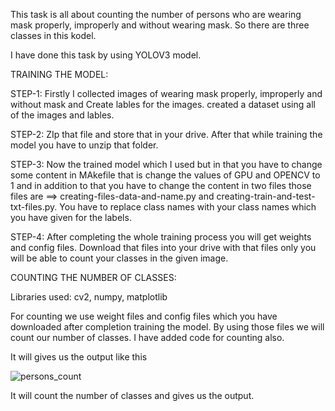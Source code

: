 This task is all about counting the number of persons who are wearing mask properly, improperly and without wearing mask. 
So there are three classes in this kodel.

I have done this task by using YOLOV3 model.

TRAINING THE MODEL:

STEP-1:
  Firstly I collected images of wearing mask properly, improperly and without mask and Create lables for the images. 
  created a dataset using all of the images and lables.
  
STEP-2:
   ZIp that file and store that in your drive. After that while training the model you have to unzip that folder.

STEP-3:
  Now the trained model which I used but in that you have to change some content in MAkefile that is change the values of GPU and OPENCV to 1 and in 
  addition to that you have to change the content in two files those files are ==> creating-files-data-and-name.py and creating-train-and-test-txt-files.py. 
  You have to replace class names with your class names which you have given for the labels. 
  
STEP-4: 
  After completing the whole training process you will get weights and config files. Download that files into your drive with that files only you 
  will be able to count your classes in the given image.
  
  
COUNTING THE NUMBER OF CLASSES:

Libraries used:  cv2, numpy, matplotlib

For counting we use weight files and config files which you have downloaded after completion training the model. By using those files we will count our 
number of classes. I have added code for counting also.

It will gives us the output like this

![persons_count](https://user-images.githubusercontent.com/99468260/170002311-6f38d902-299f-4b9c-be38-c3f0ff5d3f62.png)

It will count the number of classes and gives us the output.
